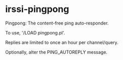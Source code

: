 irssi-pingpong
==============

Pingpong: The content-free ping auto-responder.

To use, '/LOAD pingpong.pl'.

Replies are limited to once an hour per channel/query.

Optionally, alter the PING_AUTOREPLY message.
